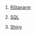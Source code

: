 1. [RStanarm](https://acastroaraujo.github.io/SelfStudy/Toolbox/RStanarm.html)

2. [SQL](https://acastroaraujo.github.io/SelfStudy/Toolbox/SQL.html)

3. [Shiny](https://acastroaraujo.github.io/SelfStudy/Toolbox/Shiny.html)